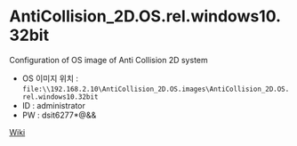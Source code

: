 # AntiCollision_2D.OS.rel.windows10.32bit
Configuration of OS image of Anti Collision 2D system

* OS 이미지 위치 : `file:\\192.168.2.10\AntiCollision_2D.OS.images\AntiCollision_2D.OS.rel.windows10.32bit`
* ID : administrator
* PW : dsit6277*@&&

[Wiki](https://github.com/leesy24/AntiCollision_2D.OS.rel.windows10.32bit/wiki)
